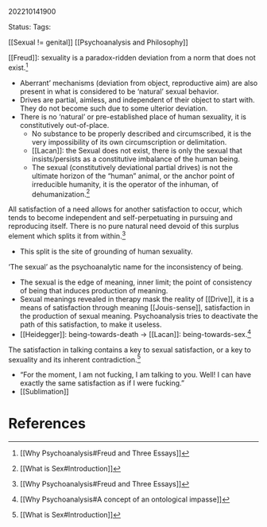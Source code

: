 202210141900

Status: 
Tags: 

[[Sexual != genital]]
[[Psychoanalysis and Philosophy]]

[[Freud]]: sexuality is a paradox-ridden deviation from a norm that does not exist.[^1]
- Aberrant’ mechanisms (deviation from object, reproductive aim) are also present in what is considered to be ‘natural’ sexual behavior.
- Drives are partial, aimless, and independent of their object to start with. They do not become such due to some ulterior deviation.
- There is no ‘natural’ or pre-established place of human sexuality, it is constitutively out-of-place.
	- No substance to be properly described and circumscribed, it is the very impossibility of its own circumscription or delimitation.
	- [[Lacan]]: the Sexual does not exist, there is only the sexual that insists/persists as a constitutive imbalance of the human being.
	- The sexual (constitutively deviational partial drives) is not the ultimate horizon of the “human” animal, or the anchor point of irreducible humanity, it is the operator of the inhuman, of dehumanization.[^3]
 
 All satisfaction of a need allows for another satisfaction to occur, which tends to become independent and self-perpetuating in pursuing and reproducing itself. There is no pure natural need devoid of this surplus element which splits it from within.[^1]
- This split is the site of grounding of human sexuality.

‘The sexual’ as the psychoanalytic name for the inconsistency of being.
- The sexual is the edge of meaning, inner limit; the point of consistency of being that induces production of meaning.
- Sexual meanings revealed in therapy mask the reality of [[Drive]], it is a means of satisfaction through meaning [[Jouis-sense]], satisfaction in the production of sexual meaning. Psychoanalysis tries to deactivate the path of this satisfaction, to make it useless.
- [[Heidegger]]: being-towards-death → [[Lacan]]: being-towards-sex.[^2]

The satisfaction in talking contains a key to sexual satisfaction, or a key to sexuality and its inherent contradiction.[^3]
- “For the moment, I am not fucking, I am talking to you. Well! I can have exactly the same satisfaction as if I were fucking.”
- [[Sublimation]]


# References

[^1]: [[Why Psychoanalysis#Freud and Three Essays]]
[^2]: [[Why Psychoanalysis#A concept of an ontological impasse]]
[^3]: [[What is Sex#Introduction]]